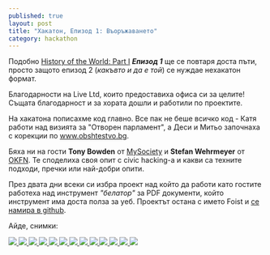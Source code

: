 ```yaml
---
published: true
layout: post
title: "Хакатон, Епизод 1: Въоръжаването"
category: hackathon
---
```


Подобно [History of the World: Part I](http://www.imdb.com/title/tt0082517/) ***Епизод 1*** ще се повтаря доста пъти, просто защото епизод 2 (*какъвто и да е той*) се нуждае нехакатон формат.

Благодарности на Live Ltd, които предоставиха офиса си за целите! Същата благодарност и за хората дошли и работили по проектите.

На хакатона пописахме код главно. Все пак не беше всичко код - Катя работи над визията за "Отворен парламент", а Деси и Митьо започнаха с корекции по www.obshtestvo.bg.

Бяха ни на гости **Tony Bowden** от [MySociety](http://mysociety.org/) и **Stefan Wehrmeyer** от [OKFN](http://okfn.org/). Те споделиха своя опит с civic hacking-a и какви са техните подходи, пречки или най-добри опити.

През двата дни всеки си избра проект над който да работи като гостите работеха над инструмент *"белатор"* за PDF документи, който инструмент има доста полза за уеб. Проектът остана с името Foist и [се намира в github](https://github.com/obshtestvo/foist).

Айде, снимки:

<a href="/media/hack-04-14/IMG_1361.jpg" class="thumbnail">
    <img src="/media/hack-04-14/IMG_1361.jpg">
</a>
<a href="/media/hack-04-14/IMG_1362.jpg" class="thumbnail">
    <img src="/media/hack-04-14/IMG_1362.jpg">
</a>
<a href="/media/hack-04-14/IMG_1365.jpg" class="thumbnail">
    <img src="/media/hack-04-14/IMG_1365.jpg">
</a>
<a href="/media/hack-04-14/IMG_2812.jpg" class="thumbnail">
    <img src="/media/hack-04-14/IMG_2812.jpg">
</a>
<a href="/media/hack-04-14/IMG_2815.jpg" class="thumbnail">
    <img src="/media/hack-04-14/IMG_2815.jpg">
</a>
<a href="/media/hack-04-14/IMG_2816.jpg" class="thumbnail">
    <img src="/media/hack-04-14/IMG_2816.jpg">
</a>
<a href="/media/hack-04-14/IMG_2817.jpg" class="thumbnail">
    <img src="/media/hack-04-14/IMG_2817.jpg">
</a>
<a href="/media/hack-04-14/IMG_2820.jpg" class="thumbnail">
    <img src="/media/hack-04-14/IMG_2820.jpg">
</a>
<a href="/media/hack-04-14/IMG_4160.jpg" class="thumbnail">
    <img src="/media/hack-04-14/IMG_4160.jpg">
</a>
<a href="/media/hack-04-14/IMG_4164.jpg" class="thumbnail">
    <img src="/media/hack-04-14/IMG_4164.jpg">
</a>
<a href="/media/hack-04-14/IMG_4165.jpg" class="thumbnail">
    <img src="/media/hack-04-14/IMG_4165.jpg">
</a>
<a href="/media/hack-04-14/IMG_4167.jpg" class="thumbnail">
    <img src="/media/hack-04-14/IMG_4167.jpg">
</a>
<a href="/media/hack-04-14/IMG_4168.jpg" class="thumbnail">
    <img src="/media/hack-04-14/IMG_4168.jpg">
</a>
